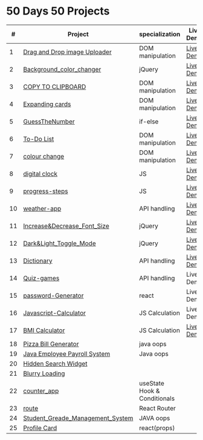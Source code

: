  # 50 Days 50 Projects
| #  | Project |specialization| Live Demo  |
|-------|-----|----|------------|
| 1 | [Drag and Drop image Uploader](https://github.com/sudhanshusingh07/JAVA_Script_minor_projects/tree/main/Drag%20and%20Drop%20image%20Uploader) | DOM manipulation | [Live Demo](https://50-days-50-projects-henna.vercel.app/) |
| 2 | [Background_color_changer](https://github.com/sudhanshusingh07/JAVA_Script_minor_projects/tree/main/Background_color_changer)|jQuery |[Live Demo](https://background-color-changer-ochre.vercel.app/)|
| 3 | [COPY TO CLIPBOARD](https://github.com/sudhanshusingh07/JAVA_Script_minor_projects/tree/main/COPY%20TO%20CLIPBOARD)| DOM manipulation |[Live Demo](https://copytoclipboard.vercel.app/)|
| 4 | [Expanding cards](https://github.com/sudhanshusingh07/JAVA_Script_minor_projects/tree/main/Expanding%20cards)| DOM manipulation | [Live Demo](https://expandingcard-nu.vercel.app/)|
| 5 | [GuessTheNumber](https://github.com/sudhanshusingh07/JAVA_Script_minor_projects/tree/main/GuessTheNumber) | if-else |[Live Demo](https://50-days-50-projects-8pi8.vercel.app/)|
| 6 | [To-Do List](https://github.com/sudhanshusingh07/JAVA_Script_minor_projects/tree/main/To-Do%20List)| DOM manipulation |[Live Demo](https://50-days-50-projects-ajk9.vercel.app/)|
| 7 | [colour change](https://github.com/sudhanshusingh07/JAVA_Script_minor_projects/tree/main/colour%20change)| DOM manipulation |[Live Demo](https://colorchange-pink.vercel.app/)|
| 8 | [digital clock](https://github.com/sudhanshusingh07/JAVA_Script_minor_projects/tree/main/digital%20clock)| JS |[Live Demo](https://digitalclock-orcin.vercel.app/)|
| 9 | [progress-steps](https://github.com/sudhanshusingh07/JAVA_Script_minor_projects/tree/main/progress-steps)| JS |[Live Demo](https://prostep.netlify.app/)|
| 10 | [weather-app](https://github.com/sudhanshusingh07/JAVA_Script_minor_projects/tree/main/weather-app)| API handling |[Live Demo](https://weather-app-xi-blond-44.vercel.app/)|
| 11 | [Increase&Decrease_Font_Size](https://github.com/sudhanshusingh07/JAVA_Script_minor_projects/tree/main/Increase%26Decrease_Font_Size) | jQuery |  [Live Demo](https://java-script-minor-projects-2r7t.vercel.app/)|
| 12 | [Dark&Light_Toggle_Mode](https://github.com/sudhanshusingh07/JAVA_Script_minor_projects/tree/main/Dark%26Light_Toggle_Mode) | jQuery | [Live Demo](https://darkalight.netlify.app/) |
| 13 | [Dictionary](https://github.com/sudhanshusingh07/JAVA_Script_minor_projects/tree/main/Dictionary) | API handling  | [Live Demo](https://dictionare.netlify.app/) |
| 14 | [Quiz-games](https://github.com/sudhanshusingh07/Quiz-games) | API handling  | Live Demo |
| 15 | [password-Generator](https://github.com/sudhanshusingh07/password-Generator) | react |Live Demo |
| 16 | [Javascript-Calculator](https://github.com/sudhanshusingh07/Javascript-Calculator) | JS Calculation  | Live Demo |
|  17 | [BMI Calculator](https://github.com/sudhanshusingh07/JAVA_Script_minor_projects/tree/main/BMI%20Calculator)| JS Calculation  | [Live Demo](http://java-script-minor-projects.vercel.app/) |
| 18 | [Pizza Bill Generator](https://github.com/sudhanshusingh07/50_days_50_projects/tree/main/Pizza%20Bill%20Generator) |java oops| |
| 19 | [Java Employee Payroll System](https://github.com/sudhanshusingh07/50_days_50_projects/tree/main/Java%20Employee%20%20Payroll%20System) | Java oops ||
| 20| [Hidden Search Widget](https://github.com/sudhanshusingh07/50_days_50_projects/tree/main/Hidden%20Search%20Widget) |||
| 21 | [Blurry Loading](https://github.com/sudhanshusingh07/50_days_50_projects/tree/main/Blurry%20Loading) |||
| 22 | [counter_app](https://github.com/sudhanshusingh07/50_days_50_projects/tree/main/counter_app) | useState Hook & Conditionals||
| 23 | [route](https://github.com/sudhanshusingh07/50_days_50_projects/tree/main/route) | React Router|||
| 24| [Student_Greade_Management_System](https://github.com/sudhanshusingh07/50_days_50_projects/tree/main/Student_Greade_Management_System) | JAVA oops||
| 25 | [Profile Card](https://github.com/sudhanshusingh07/50_days_50_projects/tree/main/Profile%20Card) | react(props)||
